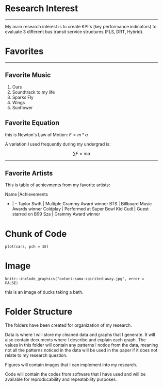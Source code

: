 # Research Interest
___
My main research interest is to create KPI's (key performance indicators) to evaluate 3 different bus transit service structures (FLS, DRT, Hybrid).

# Favorites
___

## Favorite Music
1. Ours  
1. Soundtrack to my life  
1. Sparks Fly  
1. Wings  
1. Sunflower  

## Favorite Equation

this is Newton's Law of Motion: $F=m*a$

A variation I used frequently during my undergrad is:

$$
\sum F=ma 
$$

___

## Favorite Artists

This is table of achievments from my favorite artists:

Name |Achievements
- | -
Taylor Swift | Multiple Grammy Award winner
BTS | Billboard Music Awards winner
Coldplay | Performed at Super Bowl
Kid Cudi | Guest starred on B99
Sza | Grammy Award winner

# Chunk of Code

```{r}
plot(cars, pch = 18)
```

# Image

```{r echo = FALSE, out.width="100%"}
knitr::include_graphics("ootori-sama-spirited-away.jpg", error = FALSE)

```
this is an image of ducks taking a bath.

# Folder Structure
The folders have been created for organization of my research. 

Data is where I will store my cleaned data and graphs that I generate. It will also contain documents where I describe and explain each graph. The values in this folder will contain any patterns I notice from the data, meaning not all the patterns noticed in the data will be used in the paper if it does not relate to my research question.

Figures will contain images that I can implement into my research.

Code will contain the codes from software that I have used and will be available for reproducability and repeatability purposes.

